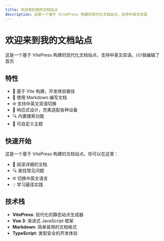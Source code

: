 ```yaml
---
title: 欢迎来到我的文档站点
description: 这是一个基于 VitePress 构建的现代化文档站点，支持中英文双语
---
```


# 欢迎来到我的文档站点

这是一个基于 VitePress 构建的现代化文档站点，支持中英文双语。////我编辑了首页

## 特性

- 🚀 基于 Vite 构建，开发体验极佳
- 📝 使用 Markdown 编写文档
- 🌐 支持中英文双语切换
- 📱 响应式设计，完美适配各种设备
- 🔍 内置搜索功能
- 🎨 可自定义主题

## 快速开始

这是一个基于 VitePress 构建的文档站点。你可以在这里：

- 📖 阅读详细的文档
- 🔍 查找常见问题
- 🌐 切换中英文语言
- 💡 学习最佳实践

## 技术栈

- **VitePress**: 现代化的静态站点生成器
- **Vue 3**: 渐进式 JavaScript 框架
- **Markdown**: 简单易用的文档格式
- **TypeScript**: 类型安全的开发体验
